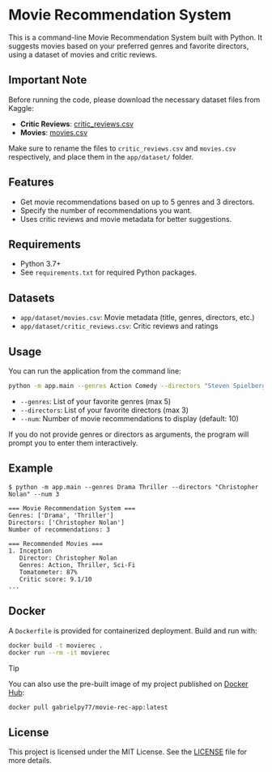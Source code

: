 # Movie Recommendation System

This is a command-line Movie Recommendation System built with Python. It suggests movies based on your preferred genres and favorite directors, using a dataset of movies and critic reviews.

## Important Note
Before running the code, please download the necessary dataset files from Kaggle:

- **Critic Reviews**: [critic_reviews.csv](https://www.kaggle.com/datasets/stefanoleone992/rotten-tomatoes-movies-and-critic-reviews-dataset?select=rotten_tomatoes_critic_reviews.csv)
- **Movies**: [movies.csv](https://www.kaggle.com/datasets/stefanoleone992/rotten-tomatoes-movies-and-critic-reviews-dataset?select=rotten_tomatoes_movies.csv)

Make sure to rename the files to `critic_reviews.csv` and `movies.csv` respectively, and place them in the `app/dataset/` folder.

## Features
- Get movie recommendations based on up to 5 genres and 3 directors.
- Specify the number of recommendations you want.
- Uses critic reviews and movie metadata for better suggestions.

## Requirements
- Python 3.7+
- See `requirements.txt` for required Python packages.

## Datasets
- `app/dataset/movies.csv`: Movie metadata (title, genres, directors, etc.)
- `app/dataset/critic_reviews.csv`: Critic reviews and ratings

## Usage
You can run the application from the command line:

```bash
python -m app.main --genres Action Comedy --directors "Steven Spielberg" --num 5
```

- `--genres`: List of your favorite genres (max 5)
- `--directors`: List of your favorite directors (max 3)
- `--num`: Number of movie recommendations to display (default: 10)

If you do not provide genres or directors as arguments, the program will prompt you to enter them interactively.

## Example
```
$ python -m app.main --genres Drama Thriller --directors "Christopher Nolan" --num 3

=== Movie Recommendation System ===
Genres: ['Drama', 'Thriller']
Directors: ['Christopher Nolan']
Number of recommendations: 3

=== Recommended Movies ===
1. Inception
   Director: Christopher Nolan
   Genres: Action, Thriller, Sci-Fi
   Tomatometer: 87%
   Critic score: 9.1/10
...
```

## Docker
A `Dockerfile` is provided for containerized deployment. Build and run with:

```bash
docker build -t movierec .
docker run --rm -it movierec
```

> [!TIP]
> You can also use the pre-built image of my project published on [Docker Hub](https://hub.docker.com/r/gabrielpy77/movie-rec-app):
```
docker pull gabrielpy77/movie-rec-app:latest
```

## License
This project is licensed under the MIT License. See the [LICENSE](LICENSE) file for more details.
